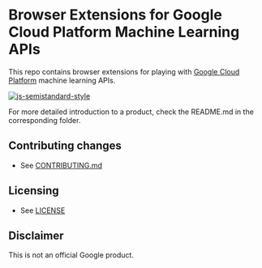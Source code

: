 # Browser Extensions for Google Cloud Platform Machine Learning APIs

This repo contains browser extensions for playing with [Google Cloud
Platform](https://cloud.google.com/) machine learning APIs.

[![js-semistandard-style](https://img.shields.io/badge/code%20style-semistandard-brightgreen.svg?style=flat-square)](https://github.com/Flet/semistandard)

For more detailed introduction to a product, check the README.md in the
corresponding folder.

## Contributing changes

* See [CONTRIBUTING.md](CONTRIBUTING.md)

## Licensing

* See [LICENSE](LICENSE)

## Disclaimer

This is not an official Google product.
